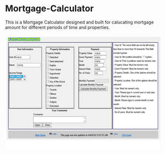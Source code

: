 # Mortgage-Calculator
This is a Mortgage Calculator designed and built for calucating mortgage amount for different periods of time and properties.

![Alt Text](https://github.com/rvital/Mortgage-Calculator/blob/master/mortgage.png)
